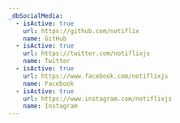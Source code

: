 ```yaml
---
_dbSocialMedia:
  - isActive: true
    url: https://github.com/notiflix
    name: GitHub
  - isActive: true
    url: https://twitter.com/notiflixjs
    name: Twitter
  - isActive: true
    url: https://www.facebook.com/notiflixjs
    name: Facebook
  - isActive: true
    url: https://www.instagram.com/notiflixjs
    name: Instagram
---
```

